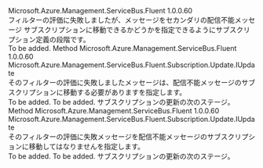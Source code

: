 <Type Name="IWithMessageMovedToDeadLetterSubscriptionOnFilterEvaluationException" FullName="Microsoft.Azure.Management.ServiceBus.Fluent.Subscription.Update.IWithMessageMovedToDeadLetterSubscriptionOnFilterEvaluationException">
  <TypeSignature Language="C#" Value="public interface IWithMessageMovedToDeadLetterSubscriptionOnFilterEvaluationException" />
  <TypeSignature Language="ILAsm" Value=".class public interface auto ansi abstract IWithMessageMovedToDeadLetterSubscriptionOnFilterEvaluationException" />
  <TypeSignature Language="DocId" Value="T:Microsoft.Azure.Management.ServiceBus.Fluent.Subscription.Update.IWithMessageMovedToDeadLetterSubscriptionOnFilterEvaluationException" />
  <TypeSignature Language="VB.NET" Value="Public Interface IWithMessageMovedToDeadLetterSubscriptionOnFilterEvaluationException" />
  <TypeSignature Language="F#" Value="type IWithMessageMovedToDeadLetterSubscriptionOnFilterEvaluationException = interface" />
  <AssemblyInfo>
    <AssemblyName>Microsoft.Azure.Management.ServiceBus.Fluent</AssemblyName>
    <AssemblyVersion>1.0.0.60</AssemblyVersion>
  </AssemblyInfo>
  <Interfaces />
  <Docs>
    <summary>
            フィルターの評価に失敗しましたが、メッセージをセカンダリの配信不能メッセージ サブスクリプションに移動できるかどうかを指定できるようにサブスクリプション定義の段階です。
            </summary>
    <remarks>To be added.</remarks>
  </Docs>
  <Members>
    <Member MemberName="WithMessageMovedToDeadLetterSubscriptionOnFilterEvaluationException">
      <MemberSignature Language="C#" Value="public Microsoft.Azure.Management.ServiceBus.Fluent.Subscription.Update.IUpdate WithMessageMovedToDeadLetterSubscriptionOnFilterEvaluationException ();" />
      <MemberSignature Language="ILAsm" Value=".method public hidebysig newslot virtual instance class Microsoft.Azure.Management.ServiceBus.Fluent.Subscription.Update.IUpdate WithMessageMovedToDeadLetterSubscriptionOnFilterEvaluationException() cil managed" />
      <MemberSignature Language="DocId" Value="M:Microsoft.Azure.Management.ServiceBus.Fluent.Subscription.Update.IWithMessageMovedToDeadLetterSubscriptionOnFilterEvaluationException.WithMessageMovedToDeadLetterSubscriptionOnFilterEvaluationException" />
      <MemberSignature Language="VB.NET" Value="Public Function WithMessageMovedToDeadLetterSubscriptionOnFilterEvaluationException () As IUpdate" />
      <MemberSignature Language="F#" Value="abstract member WithMessageMovedToDeadLetterSubscriptionOnFilterEvaluationException : unit -&gt; Microsoft.Azure.Management.ServiceBus.Fluent.Subscription.Update.IUpdate" Usage="iWithMessageMovedToDeadLetterSubscriptionOnFilterEvaluationException.WithMessageMovedToDeadLetterSubscriptionOnFilterEvaluationException " />
      <MemberType>Method</MemberType>
      <AssemblyInfo>
        <AssemblyName>Microsoft.Azure.Management.ServiceBus.Fluent</AssemblyName>
        <AssemblyVersion>1.0.0.60</AssemblyVersion>
      </AssemblyInfo>
      <ReturnValue>
        <ReturnType>Microsoft.Azure.Management.ServiceBus.Fluent.Subscription.Update.IUpdate</ReturnType>
      </ReturnValue>
      <Parameters />
      <Docs>
        <summary>
            そのフィルターの評価に失敗しましたメッセージは、配信不能メッセージのサブスクリプションに移動する必要がありますを指定します。
            </summary>
        <returns>To be added.</returns>
        <remarks>To be added.</remarks>
        <return>サブスクリプションの更新の次のステージ。</return>
      </Docs>
    </Member>
    <Member MemberName="WithoutMessageMovedToDeadLetterSubscriptionOnFilterEvaluationException">
      <MemberSignature Language="C#" Value="public Microsoft.Azure.Management.ServiceBus.Fluent.Subscription.Update.IUpdate WithoutMessageMovedToDeadLetterSubscriptionOnFilterEvaluationException ();" />
      <MemberSignature Language="ILAsm" Value=".method public hidebysig newslot virtual instance class Microsoft.Azure.Management.ServiceBus.Fluent.Subscription.Update.IUpdate WithoutMessageMovedToDeadLetterSubscriptionOnFilterEvaluationException() cil managed" />
      <MemberSignature Language="DocId" Value="M:Microsoft.Azure.Management.ServiceBus.Fluent.Subscription.Update.IWithMessageMovedToDeadLetterSubscriptionOnFilterEvaluationException.WithoutMessageMovedToDeadLetterSubscriptionOnFilterEvaluationException" />
      <MemberSignature Language="VB.NET" Value="Public Function WithoutMessageMovedToDeadLetterSubscriptionOnFilterEvaluationException () As IUpdate" />
      <MemberSignature Language="F#" Value="abstract member WithoutMessageMovedToDeadLetterSubscriptionOnFilterEvaluationException : unit -&gt; Microsoft.Azure.Management.ServiceBus.Fluent.Subscription.Update.IUpdate" Usage="iWithMessageMovedToDeadLetterSubscriptionOnFilterEvaluationException.WithoutMessageMovedToDeadLetterSubscriptionOnFilterEvaluationException " />
      <MemberType>Method</MemberType>
      <AssemblyInfo>
        <AssemblyName>Microsoft.Azure.Management.ServiceBus.Fluent</AssemblyName>
        <AssemblyVersion>1.0.0.60</AssemblyVersion>
      </AssemblyInfo>
      <ReturnValue>
        <ReturnType>Microsoft.Azure.Management.ServiceBus.Fluent.Subscription.Update.IUpdate</ReturnType>
      </ReturnValue>
      <Parameters />
      <Docs>
        <summary>
            そのフィルターの評価に失敗メッセージを配信不能メッセージのサブスクリプションに移動してはなりませんを指定します。
            </summary>
        <returns>To be added.</returns>
        <remarks>To be added.</remarks>
        <return>サブスクリプションの更新の次のステージ。</return>
      </Docs>
    </Member>
  </Members>
</Type>